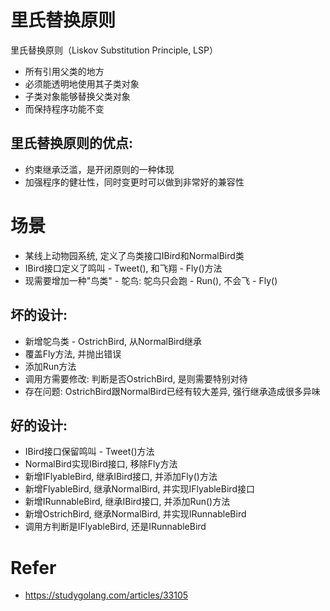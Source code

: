 # 里氏替换原则
里氏替换原则（Liskov Substitution Principle, LSP）
- 所有引用父类的地方
- 必须能透明地使用其子类对象
- 子类对象能够替换父类对象
- 而保持程序功能不变

## 里氏替换原则的优点:
- 约束继承泛滥，是开闭原则的一种体现
- 加强程序的健壮性，同时变更时可以做到非常好的兼容性

# 场景
- 某线上动物园系统, 定义了鸟类接口IBird和NormalBird类
- IBird接口定义了鸣叫 - Tweet(), 和飞翔 - Fly()方法
- 现需要增加一种"鸟类" - 鸵鸟: 鸵鸟只会跑 - Run(), 不会飞 - Fly()

## 坏的设计:
- 新增鸵鸟类 - OstrichBird, 从NormalBird继承
- 覆盖Fly方法, 并抛出错误
- 添加Run方法
- 调用方需要修改: 判断是否OstrichBird, 是则需要特别对待
- 存在问题: OstrichBird跟NormalBird已经有较大差异, 强行继承造成很多异味

## 好的设计:
- IBird接口保留鸣叫 - Tweet()方法
- NormalBird实现IBird接口, 移除Fly方法
- 新增IFlyableBird, 继承IBird接口, 并添加Fly()方法
- 新增FlyableBird, 继承NormalBird, 并实现IFlyableBird接口
- 新增IRunnableBird, 继承IBird接口, 并添加Run()方法
- 新增OstrichBird, 继承NormalBird, 并实现IRunnableBird
- 调用方判断是IFlyableBird, 还是IRunnableBird
































# Refer
- https://studygolang.com/articles/33105